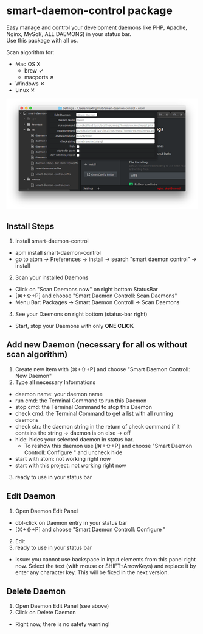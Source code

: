 # smart-daemon-control package

Easy manage and control your development daemons like PHP, Apache, Nginx, MySql(, ALL DAEMONS) in your status bar.<br>
Use this package with all os.

Scan algorithm for:
 * Mac OS X
   * brew ✓
   * macports ✕
 * Windows ✕
 * Linux ✕

![Preview](https://raw.githubusercontent.com/mulian/smart-daemon-control/master/preview.png)

## Install Steps
1. Install smart-daemon-control
 * apm install smart-daemon-control
 * go to atom -> Preferences -> install -> search "smart daemon control" -> install
2. Scan your installed Daemons
 * Click on "Scan Daemons now" on right bottom StatusBar
 * [⌘+⇧+P] and choose "Smart Daemon Controll: Scan Daemons"
 * Menu Bar: Packages -> Smart Daemon Controll -> Scan Daemons
4. See your Daemons on right bottom (status-bar right)
 * Start, stop your Daemons with only **ONE CLICK**

## Add new Daemon (necessary for all os without scan algorithm)
1. Create new Item with [⌘+⇧+P] and choose "Smart Daemon Controll: New Daemon"
2. Type all necessary Informations
  * daemon name: your daemon name
  * run cmd: the Terminal Command to run this Daemon
  * stop cmd: the Terminal Command to stop this Daemon
  * check cmd: the Terminal Command to get a list with all running daemons
  * check str.: the daemon string in the return of check command if it contains the string -> daemon is on else -> off
  * hide: hides your selected daemon in status bar.
    * To reshow this daemon use [⌘+⇧+P] and choose "Smart Daemon Controll: Configure <yourDaemonName>" and uncheck hide
  * start with atom: not working right now
  * start with this project: not working right now
3. ready to use in your status bar

## Edit Daemon
1. Open Daemon Edit Panel
  * dbl-click on Daemon entry in your status bar
  * [⌘+⇧+P] and choose "Smart Daemon Controll: Configure <yourDaemonName>"
2. Edit
3. ready to use in your status bar
* Issue: you cannot use backspace in input elements from this panel right now. Select the text (with mouse or SHIFT+ArrowKeys) and replace it by enter any character key. This will be fixed in the next version.

## Delete Daemon
1. Open Daemon Edit Panel (see above)
2. Click on Delete Daemon
  * Right now, there is no safety warning!
